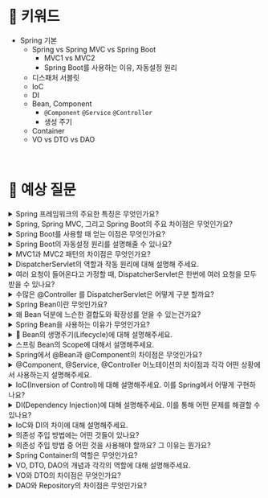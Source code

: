 # 📍 키워드

- Spring 기본
    - Spring vs Spring MVC vs Spring Boot
        - MVC1 vs MVC2
        - Spring Boot를 사용하는 이유, 자동설정 원리
    - 디스패처 서블릿
    - IoC
    - DI
    - Bean, Component
        - `@Component` `@Service` `@Controller`
        - 생성 주기
    - Container
    - VO vs DTO vs DAO

<br>

# 📍 예상 질문
<details>
<summary>Spring 프레임워크의 주요한 특징은 무엇인가요?</summary>
<div markdown="1">

1. 제어의 역전 (IoC, Inversion of Control): Spring 프레임워크는 객체의 생성부터 생명주기 관리까지 모든 것을 관리하는 IoC 컨테이너를 제공합니다. 이를 통해 개발자는 비즈니스 로직에만 집중할 수 있게 됩니다.
2. 의존성 주입 (DI, Dependency Injection): Spring 프레임워크는 의존성 주입을 지원해, 객체 간의 결합도를 낮추고 코드의 재사용성과 테스트 용이성을 향상시킵니다.
3. AOP (Aspect-Oriented Programming): Spring은 관점 지향 프로그래밍을 지원해, 핵심 비즈니스 로직과 각종 공통 관심사(로깅, 보안 등)를 분리하여 코드의 가독성과 유지보수성을 향상시킵니다.
4. 포괄적인 데이터 접근 지원: JDBC, JPA, Hibernate 등 다양한 데이터 접근 기술에 대한 추상화 계층을 제공하여 데이터 접근을 쉽고 효율적으로 할 수 있게 돕습니다.
5. 트랜잭션 관리: 선언적 트랜잭션 관리를 지원해, 개발자가 트랜잭션 관리에 대한 부담을 덜 수 있게 합니다.
6. 스프링 MVC: 강력한 웹 애플리케이션을 빠르고 쉽게 개발할 수 있도록 돕는 Spring의 MVC 프레임워크를 제공합니다.
- 이와 같이, Spring 프레임워크는 개발자가 업무에 집중할 수 있도록 다양한 기능을 제공하며, 이를 통해 개발 효율성과 코드의 품질을 향상시키는데 크게 기여합니다.

</div>
</details>
<details>
<summary>Spring, Spring MVC, 그리고 Spring Boot의 주요 차이점은 무엇인가요?</summary>
<div markdown="1">

- Spring, Spring MVC, 그리고 Spring Boot는 모두 Spring 프레임워크를 기반으로 하지만 각각의 목적과 사용법이 다릅니다.
1. Spring: Spring은 제어의 역전(IoC), 의존성 주입(DI), 관점 지향 프로그래밍(AOP), 트랜잭션 관리 등 다양한 기능을 제공합니다. 그러나 Spring만을 사용하면 개발자가 많은 설정을 직접 해야하며, 이는 복잡하고 시간이 많이 소요될 수 있습니다.
2. Spring MVC: Spring MVC는 Spring 프레임워크의 일부로, 웹 애플리케이션 개발을 위한 Model-View-Controller 패턴을 구현한 것입니다. HTTP 요청을 처리하는 컨트롤러, 뷰를 렌더링하는 뷰, 그리고 비즈니스 로직을 처리하는 모델로 구성되어 있습니다.
3. Spring Boot: Spring Boot는 Spring 기반 애플리케이션을 빠르게 시작하고 쉽게 설정할 수 있도록 도와주는 도구입니다. 개발자가 직접 설정해야 하는 부분을 최소화하고, 자동 설정, 내장된 서버 제공, Starter 의존성 관리 등을 통해 개발자의 생산성을 크게 향상시킵니다.
- 따라서, 이 세 가지는 각각의 목적과 역할에 따라 선택하고 사용하면 됩니다. Spring은 전반적인 애플리케이션 개발을 위한 프레임워크, Spring MVC는 웹 애플리케이션 개발을 위한 프레임워크, 그리고 Spring Boot는 Spring 기반 애플리케이션 개발을 보다 쉽고 빠르게 할 수 있도록 도와주는 도구라고 할 수 있습니다.

</div>
</details>
<details>
<summary>Spring Boot를 사용할 때 얻는 이점은 무엇인가요?</summary>
<div markdown="1">

1. 자동 설정: Spring Boot는 Classpath 설정, 다양한 Spring 설정, 그리고 일반적으로 애플리케이션 개발에 필요한 기본적인 설정들을 자동으로 설정해줍니다. 이를 통해 개발자는 설정에 대한 부담을 덜고, 비즈니스 로직에 집중할 수 있습니다.
2. 내장 서버 제공: Spring Boot는 내장 톰캣, 제티, 언더토우와 같은 서버를 제공합니다. 이를 통해 별도의 WAS를 설치하고 설정할 필요 없이 애플리케이션을 실행시키는 것만으로 웹 애플리케이션을 구동할 수 있습니다.
3. 의존성 관리: Spring Boot는 일반적으로 사용되는 다양한 라이브러리의 호환 가능한 버전들을 관리해줍니다. 이를 통해 개발자는 라이브러리의 버전 관리에 대한 부담을 덜 수 있습니다.
- 이러한 이점들 덕분에 Spring Boot는 개발 시간을 크게 단축시키고, 개발자의 생산성을 높여주며, 애플리케이션의 품질을 향상시키는 데 크게 기여합니다.

</div>
</details>
<details>
<summary>Spring Boot의 자동설정 원리를 설명해줄 수 있나요?</summary>
<div markdown="1">

- Spring Boot의 자동 설정은 '@EnableAutoConfiguration' 어노테이션을 통해 이루어집니다. 이 어노테이션은 Spring Boot가 클래스패스에 있는 라이브러리들, Bean 정의들, 그리고 다양한 프로퍼티 설정들을 기반으로 애플리케이션의 컨텍스트를 자동으로 설정하도록 돕습니다.
- 컴포넌트 스캔: Spring Boot 애플리케이션은 시작 시 '@ComponentScan' 어노테이션을 통해 '@Component', '@Service', '@Controller', '@Repository' 등을 포함하는 클래스들을 찾아내고 Bean으로 등록합니다.
- 이런 방식으로, Spring Boot는 개발자가 직접 설정해야 할 부분을 최소화하고, 개발 과정을 간소화하면서도 필요한 설정들을 자동으로 적용할 수 있게 합니다. 이는 개발자의 생산성을 크게 향상시키며, 애플리케이션의 안정성과 효율성을 높입니다.

    ![](2024-03-07-22-11-09.png)

</div>
</details>
<details>
<summary>MVC1과 MVC2 패턴의 차이점은 무엇인가요?</summary>
<div markdown="1">

- MVC1과 MVC2는 웹 애플리케이션을 설계하는 데 사용되는 아키텍처 패턴입니다. 이 둘의 주요 차이점은 컨트롤러의 역할과 분리 수준에 있습니다.
- MVC1 패턴은 JSP 페이지 하나가 모델과 뷰, 그리고 컨트롤러의 역할을 모두 담당하는 구조입니다. 즉, 사용자의 요청을 받아 처리하는 컨트롤러의 역할과 데이터를 표시하는 뷰의 역할이 분리되지 않은 구조입니다. 이로 인해 JSP 페이지가 비즈니스 로직까지 담당하게 되어 코드의 복잡성이 증가하고, 유지보수가 어려워질 수 있습니다.
- 반면, MVC2 패턴은 모델, 뷰, 컨트롤러가 엄격하게 분리된 구조입니다. 컨트롤러는 사용자의 요청을 받아 처리하고, 모델은 비즈니스 로직을 담당하며, 뷰는 결과를 사용자에게 표시하는 역할을 합니다. 이렇게 역할이 분리되어 있으므로 각 컴포넌트의 재사용성과 유지보수성이 향상됩니다.
- Spring MVC에서 사용하는 패턴은 MVC2 패턴입니다. 이를 통해 개발자는 비즈니스 로직과 사용자 인터페이스를 분리하여 개발할 수 있고, 이는 애플리케이션의 유지보수성과 확장성을 높여줍니다.

</div>
</details>
<details>
<summary>DispatcherServlet의 역할과 작동 원리에 대해 설명해 주세요.</summary>
<div markdown="1">

- DispatcherServlet은 Spring MVC 프레임워크의 핵심 요소로, 클라이언트의 요청을 적절한 컨트롤러에게 전달하는 역할을 합니다. 그 과정은 대략 다음과 같습니다:
1.  요청 수신: 클라이언트로부터 HTTP 요청을 받습니다. 이 요청은 DispatcherServlet에게 전달됩니다.
2. 핸들러 매핑: DispatcherServlet은 핸들러 매핑을 통해 요청을 처리할 적절한 컨트롤러를 찾습니다. 이는 URL 패턴, HTTP 메소드 등 요청의 특징을 기반으로 합니다.
3. 컨트롤러 실행: 매핑된 컨트롤러의 메소드가 실행되어 요청을 처리합니다. 이 때 필요한 모델 데이터를 생성하거나 변경할 수 있으며, 응답에 사용될 뷰 이름을 결정합니다.
4. 뷰 렌더링: 컨트롤러가 반환한 뷰 이름을 바탕으로 뷰 리졸버가 실제 뷰를 찾아내고, 그 뷰에 모델 데이터를 전달하여 뷰가 렌더링됩니다.
5. 응답 반환: 렌더링된를 클라이언트에게 HTTP 응답으로 반환합니다.
- DispatcherServlet은 클라이언트의 요청을 적절 컨트롤러에게 전달하고, 처리 결과를 클라이언트에게 응답하는 역할을 합니다. 이를 통해 Spring MVC는 사용자의 요청을 효율적으로 처리하며, 개발자는 비즈니스 로직에 집중할 수 있습니다.

</div>
</details>
<details>
<summary>여러 요청이 들어온다고 가정할 때, DispatcherServlet은 한번에 여러 요청을 모두 받을 수 있나요?</summary>
<div markdown="1">

- 네, 그렇습니다. DispatcherServlet은 여러 요청이 동시에 들어와도 각 요청을 별도의 스레드에서 처리합니다. 이는 서블릿 컨테이너가 HTTP 요청이 들어올 때마다 새로운 스레드를 생성하거나 기존의 스레드 풀에서 스레드를 가져와 요청을 처리하기 때문입니다.
- 따라서, 한 번에 여러 요청이 들어오더라도, 각 요청은 독립적으로 처리되며 서로 간섭하지 않습니다. 이는 웹 애플리케이션에서 동시성을 관리하고, 고성능을 유지하는 데 핵심적인 역할을 합니다.

</div>
</details>
<details>
<summary>수많은 @Controller 를 DispatcherServlet은 어떻게 구분 할까요?</summary>
<div markdown="1">

- DispatcherServlet은 'HandlerMapping'이라는 인터페이스를 통해 적절한 컨트롤러를 찾아냅니다. HandlerMapping은 클라이언트의 요청을 처리할 수 있는 핸들러, 즉 @Controller를 찾아주는 역할을 합니다.
- Spring MVC에서는 주로 RequestMappingHandlerMapping을 사용하는데, 이는 @RequestMapping 어노테이션이 붙은 메소드를 찾아냅니다. 클라이언트로부터 들어온 요청의 URL, HTTP 메소드, 파라미터 등을 분석하여 이에 매칭되는 @RequestMapping 정보를 가진 컨트롤러의 메소드를 찾습니다.
- 따라서, DispatcherServlet은 HandlerMapping을 통해 수많은 @Controller 중에서 요청을 처리할 적절한 컨트롤러를 구분하고, 해당 메소드를 실행하여 요청을 처리하게 됩니다.

</div>
</details>
<details>
<summary>Spring Bean이란 무엇인가요?</summary>
<div markdown="1">

- Spring Bean은 Spring IoC(Inversion of Control) 컨테이너에 의해 인스턴스화, 조립, 관리되는 객체를 말합니다.
- Spring Bean은 일반적으로 애플리케이션의 핵심 기능을 수행하는 객체들로, Spring IoC 컨테이너에 의해 관리되므로 개발자는 Bean의 생명주기 관리에 신경 쓸 필요가 없습니다.
- Bean은 Spring의 applicationContext.xml 파일이나 Java 기반의 설정 파일에서 정의하며, '@Component', '@Service', '@Repository', '@Controller' 등의 어노테이션을 통해 자동으로 스캔되어 Bean으로 등록될 수도 있습니다.
- Spring Bean은 필요에 따라 싱글톤 등 다양한 스코프를 가질 수 있으며, 의존성 주입(Dependency Injection)을 통해 다른 Bean과 관계를 맺을 수 있습니다. 이런 특징들 덕분에 Spring Bean은 애플리케이션의 느슨한 결합도와 확장성, 테스트 용이성 등을 지원합니다.

</div>
</details>
<details>
<summary>왜 Bean 덕분에 느슨한 결합도와 확장성를 얻을 수 있는건가요? </summary>
<div markdown="1">

- 빈을 사용함으로써 느슨한 결합도(loose coupling)와 확장성을 얻을 수 있는 이유는 Spring의 '의존성 주입(Dependency Injection, DI)' 기능 때문입니다.
1. 느슨한 결합도: 의존성 주입을 통해 객체는 직접적으로 의존하는 객체를 생성하거나 찾는 대신 Spring 컨테이너로부터 필요한 의존성을 주입받습니다. 이로 인해 객체 간의 결합도가 낮아지고, 코드의 변경이 다른 부분에 미치는 영향을 최소화할 수 있습니다. 이는 코드의 유지 관리를 더 쉽게 만들어 줍니다.
2. 확장성: 느슨한 결합도는 코드의 확장성을 향상시킵니다. 예를 들어, 특정 인터페이스를 구현하는 빈을 다른 빈으로 교체하고 싶을 때, Spring 설정만 변경하면 됩니다. 이는 코드의 수정 없이 시스템의 일부를 변경하거나 확장할 수 있게 해줍니다.

</div>
</details>
<details>
<summary>Spring Bean을 사용하는 이유가 무엇인가요?</summary>
<div markdown="1">

1. 의존성 관리: Spring 컨테이너가 Bean의 생성과 소멸을 관리하며, 의존성 주입(Dependency Injection)을 통해 Bean 간의 의존성을 관리합니다. 이를 통해 개발자는 객체의 생명주기와 의존성에 대해 신경 쓸 필요 없이 비즈니스 로직에 집중할 수 있습니다.
2. 싱글톤 패턴 적용: Spring 컨테이너는 기본적으로 Bean을 싱글톤으로 관리합니다. 이를 통해 애플리케이션 내에서 해당 Bean의 인스턴스가 하나만 존재하게 되므로, 메모리 사용량을 줄이고 효율성을 높일 수 있습니다.
3. AOP 지원: Spring Bean은 관점 지향 프로그래밍(AOP)을 적용할 수 있습니다. 이를 통해 트랜잭션 관리, 로깅, 보안 등의 공통 관심사를 분리하고, 핵심 비즈니스 로직에 집중할 수 있습니다.
4. 테스트 용이성: 의존성 주입을 통해 테스트 시 필요한 의존 객체를 쉽게 주입할 수 있어, 단위 테스트를 수행하기 편리합니다.

</div>
</details>
<details>
<summary>🤔 Bean의 생명주기(Lifecycle)에 대해 설명해주세요.</summary>
<div markdown="1">

1. 인스턴스화: 먼저, Spring 컨테이너는 Bean 정의를 바탕으로 Bean 인스턴스를 생성합니다.
2. 의존성 주입: 생성된 Bean 인스턴스에 필요한 의존성들을 주입합니다. 이는 setter 메소드나 생성자를 통해 이루어집니다.
3. BeanNameAware와 BeanFactoryAware 실행: Bean이 BeanNameAware나 BeanFactoryAware 인터페이스를 구현하고 있다면, 이에 해당하는 메소드가 실행됩니다.
4. BeanPostProcessor의 postProcessBeforeInitialization 실행: Bean이 생성되고 의존성이 주입된 후, 초기화 메소드 호출 전에 BeanPostProcessor의 postProcessBeforeInitialization 메소드가 실행됩니다.
5. 초기화 메소드 실행: Bean이 InitializingBean 인터페이스를 구현하고 있다면, afterPropertiesSet 메소드가 실행됩니다. 또는 @PostConstruct 어노테이션이 붙은 메소드 또는 custom init 메소드가 실행됩니다.
6. BeanPostProcessor의 postProcessAfterInitialization 실행: 초기화 메소드 실행 후, BeanPostProcessor의 postProcessAfterInitialization 메소드가 실행됩니다.
7. Bean 사용: 이제 완전히 초기화된 Bean은 사용될 준비가 되었고, 필요에 따라 사용됩니다.
8. 소멸 메소드 실행: ApplicationContext가 종료되면서 Bean이 소멸될 때, Bean이 DisposableBean 인터페이스를 구현하고 있다면, destroy 메소드가 실행됩니다. 또는 @PreDestroy 어노테이션이 붙은 메소드 또는 custom destroy 메소드가 실행됩니다.

</div>
</details>
<details>
<summary>스프링 Bean의 Scope에 대해서 설명해주세요.</summary>
<div markdown="1">

- Spring Bean의 Scope는 Bean이 생성되고 사용되는 방식을 결정합니다. Spring에서는 주로 다음 다섯 가지 Scope를 제공합니다:
1. 싱글톤(Singleton): 이 Scope는 기본적으로 설정되며, Spring 컨테이너당 하나의 Bean 인스턴스만 생성되어 전체 애플리케이션에서 공유됩니다. 따라서 동일한 Bean에 대한 요청이 있을 때마다 동일한 인스턴스가 반환됩니다.
2. 프로토타입(Prototype): 이 Scope는 Bean을 요청할 때마다 새로운 인스턴스를 생성하고 반환합니다. 따라서 동일한 Bean에 대한 요청이 있을 때마다 다른 인스턴스가 반환됩니다.
3. Request: 이 Scope는 웹 애플리케이션에서 각 HTTP 요청 별로 새로운 Bean을 생성합니다. 요청이 끝나면 Bean 인스턴스는 소멸됩니다.
4. Session: 이 Scope는 웹 애플리케이션에서 각 HTTP 세션 별로 새로운 Bean을 생성합니다. 사용자의 세션이 유지되는 동안 동일한 Bean 인스턴스가 유지되며, 세션이 끝나면 Bean 인스턴스는 소멸됩니다.
5. Application: 이 Scope는 웹 애플리케이션 별로 하나의 Bean 인스턴스만 생성하며, 전체 애플리케이션에서 공유됩니다.
- 이러한 Scope를 이해하고 적절하게 사용하면 애플리케이션의 메모리 사용량과 동시성을 관리하고, 애플리케이션의 동작 방식을 더욱 효과적으로 제어할 수 있습니다.

</div>
</details>
<details>
<summary>Spring에서 @Bean과 @Component의 차이점은 무엇인가요?</summary>
<div markdown="1">

- Spring에서 @Bean과 @Component는 모두 빈을 등록하는 방법이지만, 사용되는 상황과 방식에는 차이가 있습니다.
1. @Component: @Component 어노테이션은 클래스 레벨에서 사용되며, 이 어노테이션을 사용하면 해당 클래스는 Spring에서 관리하는 빈으로 자동 등록됩니다. @Component는 @Repository, 2. @Service, @Controller와 같이 특별화된 형태로도 사용될 수 있습니다. @ComponentScan을 사용하면 @Component가 붙은 클래스를 자동으로 찾아 빈으로 등록합니다.
3. @Bean: @Bean 어노테이션이 붙은 메소드는 해당 메소드의 반환값을 Spring 컨테이너에 빈으로 등록합니다. @Bean은 개발자가 제어할 수 없는 외부 라이브러리의 객체를 빈으로 등록하거나, 사용자 정의 빈이 필요할 때 주로 사용됩니다. @Bean 어노테이션은 보통 @Configuration 어노테이션이 붙은 클래스 내부의 메소드에서 사용됩니다.

</div>
</details>
<details>
<summary>@Component, @Service, @Controller 어노테이션의 차이점과 각각 어떤 상황에서 사용하는지 설명해주세요.</summary>
<div markdown="1">

- @Component, @Service, @Controller는 모두 Spring에서 Bean을 선언하는 데 사용되는 어노테이션입니다. 이들은 기본적으로 동일한 기능을 제공하지만, 클래스가 수행하는 역할에 따라 다른 어노테이션을 사용하여 코드의 명확성을 높입니다.
1. @Component: 가장 일반적인 스테레오 타입 어노테이션으로, Spring에서 관리해야 하는 Bean을 선언하는 데 사용됩니다. 이 어노테이션은 클래스가 특정 계층이나 역할을 나타내지 않을 때 사용됩니다.
2. @Service: @Service는 비즈니스 로직을 처리하는 서비스 계층의 클래스에 사용됩니다. @Service가 붙은 클래스는 일반적으로 비즈니스 로직을 수행하거나, DAO(Data Access Object)나 리포지토리에 대한 래퍼 역할을 합니다.
3. @Controller: @Controller는 Spring MVC 패턴에서 사용되며, 웹 요청을 처리하는 컨트롤러 계층의 클래스에 사용됩니다. @Controller가 붙은 클래스는 클라이언트의 요청을 처리하고 응답을 반환하는 역할을 합니다.
- 이들 어노테이션은 모두 @Component를 기반으로 하므로, Spring은 @ComponentScan을 통해 이들 어노테이션을 찾아 Bean으로 등록합니다. 이렇게 각 계층이나 역할에 맞는 어노테이션을 사용함으로써 코드의 가독성을 높이고, 특정 계층이나 역할에 특화된 추가적인 기능을 사용할 수 있습니다.

</div>
</details>
<details>
<summary>IoC(Inversion of Control)에 대해 설명해주세요. 이를 Spring에서 어떻게 구현하나요?</summary>
<div markdown="1">

- IoC(Inversion of Control)는 소프트웨어 설계 원칙 중 하나로, 프로그램의 흐름을 개발자가 아닌 프레임워크가 제어하는 것을 말합니다. 이를 통해 개발자는 비즈니스 로직에 집중하고, 프레임워크는 그 외의 부분을 관리할 수 있습니다.
- Spring에서는 IoC를 'Spring IoC 컨테이너'를 통해 구현합니다. 이 컨테이너는 Bean의 생명주기를 관리하고, 의존성 주입을 통해 객체 간의 관계를 관리합니다.
1. Bean의 생명주기 관리: Spring IoC 컨테이너는 Bean의 생성, 초기화, 사용, 소멸 등의 생명주기를 관리합니다. 이를 통해 개발자는 객체의 생명주기에 대한 부담 없이 비즈니스 로직에 집중할 수 있습니다.
2. 의존성 주입(Dependency Injection): 의존성 주입은 IoC의 핵심 원칙 중 하나로, 객체가 필요로 하는 의존성을 직접 생성하거나 찾지 않고, 외부(여기서는 Spring IoC 컨테이너)에서 주입받는 것을 말합니다. 이를 통해 객체 간의 결합도를 낮추고, 코드의 유지보수성과 확장성을 향상시킬 수 있습니다.
- 따라서, Spring에서 IoC는 프로그램의 흐름을 제어하고, 객체의 생명주기와 의존성을 관리하는 데 중요한 역할을 합니다.

</div>
</details>
<details>
<summary>DI(Dependency Injection)에 대해 설명해주세요. 이를 통해 어떤 문제를 해결할 수 있나요?</summary>
<div markdown="1">


- DI(Dependency Injection)는 객체 지향 프로그래밍에서 의존성 문제를 해결하기 위한 기법 중 하나입니다. 이는 객체가 서로 느슨하게 결합된 상태를 유지하면서 필요한 의존성을 얻을 수 있게 해주는 방법입니다.
- DI의 주요 원칙은 "객체는 자신이 사용할 객체를 직접 생성하거나 찾지 않고, 외부로부터 주입받아야 한다"입니다. 이를 통해 다음과 같은 문제를 해결할 수 있습니다:
1. 코드의 재사용성 향상: 의존성이 주입되므로 코드는 특정 구현에 의존하지 않게 되어, 코드의 재사용성이 향상됩니다.
2. 코드의 결합도 감소: 객체가 자신의 의존성을 직접 관리하지 않으므로 코드 간의 결합도가 낮아집니다. 이는 유지보수와 코드 변경을 용이하게 합니다.
3. 테스트 용이성 향상: 의존성 주입을 사용하면 테스트 시 실제 객체 대신 모의 객체를 주입할 수 있어, 단위 테스트를 보다 쉽게 작성할 수 있습니다.
- Spring 프레임워크에서는 DI를 지원하기 위해 IoC 컨테이너를 제공합니다. 이 IoC 컨테이너는 Bean 객체의 생성과 생명주기를 관리하며, 필요에 따라 Bean에 의존성을 주입합니다. 이를 통해 Spring 애플리케이션에서는 객체 간의 의존성을 효과적으로 관리할 수 있습니다.

</div>
</details>
<details>
<summary>IoC와 DI의 차이에 대해 설명해주세요.</summary>
<div markdown="1">

1. IoC(Inversion of Control): IoC는 프로그램의 흐름을 개발자가 아닌 프레임워크가 제어한다는 개념입니다. 이를 통해 개발자는 비즈니스 로직에 집중할 수 있습니다. IoC는 객체의 생성, 생명주기 관리, 설정 등을 프레임워크가 담당합니다. Spring에서는 IoC 컨테이너가 이러한 역할을 수행합니다.
2. DI(Dependency Injection): DI는 IoC의 한 형태로, 객체 간의 의존성을 프레임워크가 관리하고 주입한다는 개념입니다. 즉, 객체가 직접적으로 의존하는 객체를 생성하거나 찾는 대신 외부(여기서는 IoC 컨테이너)에서 주입받습니다. 이를 통해 코드 간의 결합도를 낮추고, 유지보수와 테스트를 용이하게 합니다.
- 결국, IoC는 프로그램의 제어 흐름에 대한 역전을 의미하며, DI는 이 IoC를 구현하는 방법 중 하나로, 객체 간의 의존성을 관리하는 방법을 제공합니다.

</div>
</details>
<details>
<summary>의존성 주입 방법에는 어떤 것들이 있나요?</summary>
<div markdown="1">

- 의존성 주입 방법은 크게 세 가지로 나눌 수 있습니다: 생성자 주입, 세터 주입, 필드 주입입니다.
1. 생성자 주입(Constructor Injection): 이 방법은 객체가 생성될 때 생성자를 통해 의존성을 주입하는 방식입니다. 생성자 주입은 모든 의존성이 반드시 주입되어야 함을 보장하므로, 객체가 항상 올바른 상태로 생성됩니다. 또한, 주입된 의존성을 변경할 수 없어 불변성을 유지할 수 있습니다. Spring 4.3 이후부터는 한 개의 생성자만 있는 경우 @Autowired 어노테이션 없이도 자동으로 의존성이 주입됩니다.
2. 세터 주입(Setter Injection): 이 방법은 세터 메소드를 통해 의존성을 주입하는 방식입니다. 세터 주입은 선택적인 의존성을 다룰 때 유용하며, 객체 생성 후에도 의존성을 변경할 수 있습니다. 하지만, 필요한 의존성이 주입되지 않아도 객체가 생성되므로 객체가 올바른 상태로 사용되지 않을 가능성이 있습니다.
3. 필드 주입(Field Injection): 이 방법은 필드에 직접 @Autowired 어노테이션을 붙여서 의존성을 주입하는 방식입니다. 이 방법은 코드가 간결해지는 장점이 있지만, 테스트가 어렵고, 불변성을 유지하기 어렵다는 단점이 있습니다. 따라서, 필드 주입보다는 생성자 주입이나 세터 주입을 권장합니다.
- 이 세 가지 방법 중 어떤 것을 선택할지는 상황에 따라 달라집니다. 그러나 일반적으로 생성자 주입이 가장 안전하고, 권장되는 방법입니다. 이는 모든 의존성이 반드시 주입되어야 함을 보장하고, 불변성을 유지할 수 있기 때문입니다.

</div>
</details>
<details>
<summary>의존성 주입 방법 중 어떤 것을 사용해야 할까요? 그 이유는 뭔가요?</summary>
<div markdown="1">

- 일반적으로 의존성 주입 방법으로는 "생성자 주입(Constructor Injection)"을 권장합니다. 이유는 다음과 같습니다:
1. 불변성 보장: 생성자 주입을 사용하면, 모든 의존성이 반드시 주입되어야 함을 보장할 수 있습니다. 이를 통해 객체가 항상 올바른 상태로 생성될 수 있습니다. 또한, 한 번 주입된 의존성은 변경되지 않기 때문에, 불변성을 유지할 수 있습니다.
2. 순환 의존성 문제 방지: 생성자 주입을 사용하면 순환 의존성 문제를 컴파일 타임에 잡아낼 수 있습니다. 순환 의존성이 있는 경우, 애플리케이션은 시작되지 않습니다. 반면, 세터 주입을 사용하면 순환 의존성 문제를 런타임에만 발견할 수 있습니다.
3. 테스트 용이성: 생성자 주입을 사용하면, 테스트 시에 의존성을 쉽게 모의 객체로 대체할 수 있습니다. 이는 단위 테스트를 작성하는 데 유용합니다.

</div>
</details>
<details>
<summary>Spring Container의 역할은 무엇인가요?</summary>
<div markdown="1">

- Spring Container는 Spring 프레임워크의 핵심 부분으로, 다음과 같은 주요 역할을 수행합니다:
1. Bean의 생명주기 관리: Spring Container는 애플리케이션의 Bean 객체들의 생명주기를 관리합니다. 이는 Bean의 생성, 초기화, 사용, 소멸 등의 과정을 포함합니다.
2. 의존성 주입(Dependency Injection): Container는 Bean 객체들 간의 의존성을 관리하고 주입하는 역할을 합니다. 이는 객체가 필요로 하는 의존성을 외부로부터 주입받도록 하여, 객체 간의 결합도를 낮추고 코드의 재사용성을 향상시킵니다.
3. Bean의 구성 관리: Container는 Bean의 구성 정보를 관리하며, 이를 바탕으로 Bean 객체를 생성하고 주입합니다. 구성 정보는 XML 파일이나 Annotation, Java 코드 등 다양한 방식으로 제공될 수 있습니다.
4. AOP(Aspect-Oriented Programming) 지원: Container는 AOP 지원을 통해 횡단 관심사(cross-cutting concerns)를 모듈화하고, 코드의 재사용성을 높입니다.
- Spring Container는 이러한 역할을 통해 코드의 재사용성, 테스트 용이성, 결합도 감소 등을 가능하게 하며, 개발자가 비즈니스 로직에 집중할 수 있도록 합니다.

</div>
</details>
<details>
<summary>VO, DTO, DAO의 개념과 각각의 역할에 대해 설명해주세요.</summary>
<div markdown="1">

VO(Value Object), DTO(Data Transfer Object), DAO(Data Access Object)는 소프트웨어 개발에서 일반적으로 사용되는 패턴으로, 각각 다음과 같은 역할을 수행합니다:

VO(Value Object): VO는 값 객체라고도 하며, 비즈니스 로직에서 사용되는 데이터를 표현하기 위한 객체입니다. VO는 불변 객체로, 한 번 생성되면 그 상태를 변경할 수 없습니다. VO는 동일성을 보장하며, 동일한 값이면 동일한 객체로 간주합니다.
DTO(Data Transfer Object): DTO는 계층간 데이터 교환을 위한 객체입니다. 일반적으로 DTO는 서버와 클라이언트 간의 통신이나, 프레젠테이션 계층과 비즈니스 계층 사이에서 데이터를 전달하는 데 사용됩니다. DTO는 VO와 다르게 가변 객체로, 상태를 변경할 수 있습니다.
DAO(Data Access Object): DAO는 데이터 접근 로직을 캡슐화하는 객체입니다. DAO는 데이터베이스나 파일 등의 영구 저장소에 접근하여 데이터를 조회, 생성, 수정, 삭제하는 기능을 제공합니다. DAO를 사용하면 데이터 접근 로직을 분리하여 코드의 재사용성을 높이고, 데이터 소스의 변경에 대한 영향을 최소화할 수 있습니다.

</div>
</details>
<details>
<summary>VO와 DTO의 차이점은 무엇인가요?</summary>
<div markdown="1">

- VO(Value Object)와 DTO(Data Transfer Object)는 둘 다 데이터를 포장하는 객체이지만, 그 사용 목적과 특성에 차이가 있습니다:
1. VO(Value Object): VO는 값 자체를 표현하는 객체로, 불변(Immutable)해야 합니다. 즉, 한 번 생성되면 그 상태를 변경할 수 없습니다. VO는 동일성을 보장하며, 동일한 값이면 동일한 객체로 간주합니다. 예를 들어, '금액'이라는 VO가 있다면 1000원이라는 동일한 금액은 동일한 객체로 취급됩니다.
2. DTO(Data Transfer Object): DTO는 계층 간 데이터 전송을 위한 객체입니다. 주로 프레젠테이션 계층과 비즈니스 계층, 또는 서버와 클라이언트 간에 데이터를 주고받을 때 사용됩니다. DTO는 VO와 달리 가변(Mutable)입니다. 즉, 상태를 변경할 수 있습니다. 또한, DTO는 일반적으로 동일성을 보장하지 않습니다.
- 따라서, VO는 동일한 값에 대해 동일성을 보장하는 불변의 객체를 표현할 때, DTO는 계층 간 데이터 전송을 위한 가변 객체를 표현할 때 사용됩니다.

</div>
</details>
<details>
<summary>DAO와 Repository의 차이점은 무엇인가요?</summary>
<div markdown="1">

- DAO(Data Access Object)와 Repository는 데이터에 접근하는 데 사용되는 패턴이지만, 그 목적과 사용 방식에는 차이가 있습니다.
1. DAO(Data Access Object): DAO는 데이터베이스나 파일 등의 영구 저장소에 접근하여 데이터를 조회, 생성, 수정, 삭제하는 기능을 제공합니다. DAO는 데이터 접근 로직을 캡슐화하여 데이터 소스의 변경에 대한 영향을 최소화하며, 코드의 재사용성을 높입니다. DAO는 일반적으로 특정 데이터베이스 테이블에 대응됩니다.
2. Repository: Repository는 DDD(Domain-Driven Design)의 일부로, 도메인 모델에 대한 컬렉션을 제공합니다. Repository는 도메인 로직에 따라 데이터를 저장하고 검색하는 인터페이스를 제공하며, 도메인 로직을 데이터 저장소의 세부 사항으로부터 분리합니다. Repository는 일반적으로 애그리게이트 루트에 대응되며, 애그리게이트 루트의 생명주기를 관리합니다.
- 따라서, DAO는 데이터 접근 로직을 캡슐화하는 반면, Repository는 도메인 로직을 중심으로 데이터를 관리합니다. 이 두 패턴은 각각의 상황에 따라 적절하게 사용될 수 있습니다.

</div>
</details>
